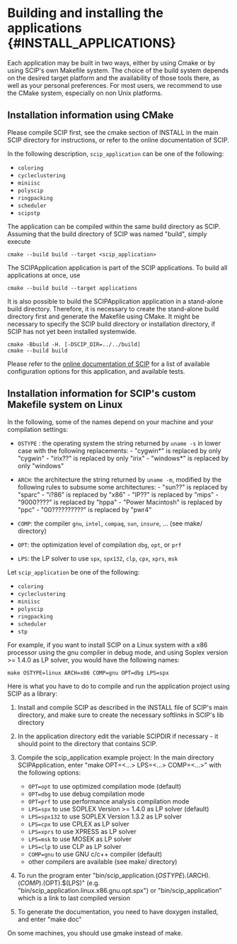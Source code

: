 Building and installing the applications                       {#INSTALL_APPLICATIONS}
========================================

Each application may be built in two ways, either by using Cmake
or by using SCIP's own Makefile system. The choice of the
build system depends on the desired target platform and the availability
of those tools there, as well as your personal preferences.
For most users, we recommend to use the CMake system, especially on
non Unix platforms.


Installation information using CMake
------------------------------------

Please compile SCIP first,
see the cmake section of INSTALL in the main SCIP directory for instructions,
or refer to the online documentation of SCIP.

In the following description, `scip_application` can be one of the following:
- `coloring`
- `cycleclustering`
- `miniisc`
- `polyscip`
- `ringpacking`
- `scheduler`
- `scipstp`

The application can be compiled within the same build directory
as SCIP. Assuming that the build directory of SCIP was named "build",
simply execute

```
cmake --build build --target <scip_application>
```

The SCIPApplication application is part of the SCIP applications. To build all
applications at once, use

```
cmake --build build --target applications
```

It is also possible to build the SCIPApplication application in a stand-alone
build directory. Therefore, it is necessary to create the
stand-alone build directory first and generate the Makefile using
CMake. It might be necessary to specify the SCIP build directory
or installation directory, if SCIP has not yet been installed systemwide.

```
cmake -Bbuild -H. [-DSCIP_DIR=../../build]
cmake --build build
```

Please refer to the [online documentation of SCIP](http://scip.zib.de/doc/html/CMAKE.php)
for a list of available
configuration options for this application, and available tests.



Installation information for SCIP's custom Makefile system on Linux
-------------------------------------------------------------------

In the following, some of the names depend on your machine and your
compilation settings:

- `OSTYPE` : the operating system
             the string returned by `uname -s` in lower case with the following
             replacements:
             - "cygwin*" is replaced by only "cygwin"
             - "irix??" is replaced by only "irix"
             - "windows*" is replaced by only "windows"

- `ARCH`:   the architecture
             the string returned by `uname -m`, modified by the following
             rules to subsume some architectures:
              - "sun??" is replaced by "sparc"
              - "i?86" is replaced by "x86"
              - "IP??" is replaced by "mips"
              - "9000????" is replaced by "hppa"
              - "Power Macintosh" is replaced by "ppc"
              - "00??????????" is replaced by "pwr4"

- `COMP`:   the compiler
             `gnu`, `intel`, `compaq`, `sun`, `insure`, ... (see make/ directory)

- `OPT`:    the optimization level of compilation
             `dbg`, `opt`, or `prf`

- `LPS`:    the LP solver to use
             `spx`, `spx132`, `clp`, `cpx`, `xprs`, `msk`

Let `scip_application` be one of the following:
- `coloring`
- `cycleclustering`
- `miniisc`
- `polyscip`
- `ringpacking`
- `scheduler`
- `stp`

For example, if you want to install SCIP on a Linux system with a x86 processor
using the gnu compiler in debug mode, and using Soplex version >= 1.4.0
as LP solver, you would have the following names:
```
make OSTYPE=linux ARCH=x86 COMP=gnu OPT=dbg LPS=spx
```

Here is what you have to do to compile and run the application project using SCIP as a library:

1. Install and compile SCIP as described in the INSTALL file of SCIP's main
   directory, and make sure to create the necessary softlinks in SCIP's lib
   directory

2. In the application directory edit the variable SCIPDIR if necessary - it should
   point to the directory that contains SCIP.

3. Compile the scip_application example project:
   In the main directory SCIPApplication, enter "make OPT=<...> LPS=<...> COMP=<...>"
   with the following options:
   - `OPT=opt`       to use optimized compilation mode (default)
   - `OPT=dbg`       to use debug compilation mode
   - `OPT=prf`       to use performance analysis compilation mode
   - `LPS=spx`       to use SOPLEX Version >= 1.4.0 as LP solver (default)
   - `LPS=spx132`    to use SOPLEX Version 1.3.2 as LP solver
   - `LPS=cpx`       to use CPLEX as LP solver
   - `LPS=xprs`      to use XPRESS as LP solver
   - `LPS=msk`       to use MOSEK as LP solver
   - `LPS=clp`       to use CLP as LP solver
   - `COMP=gnu`      to use GNU c/c++ compiler (default)
   - other compilers are available (see make/ directory)

4. To run the program enter "bin/scip_application.$(OSTYPE).$(ARCH).$(COMP).$(OPT).$(LPS)"
   (e.g. "bin/scip_application.linux.x86.gnu.opt.spx") or "bin/scip_application" which is a link
   to last compiled version

5. To generate the documentation, you need to have doxygen installed, and
   enter "make doc"

On some machines, you should use gmake instead of make.
